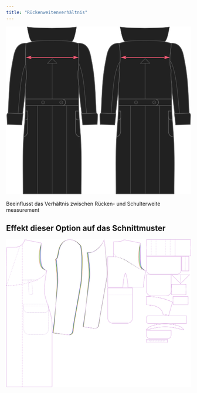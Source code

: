```yaml
---
title: "Rückenweitenverhältnis"
---
```


![Rückenweitenverhältnis](./acrossbackfactor.svg)

Beeinflusst das Verhältnis zwischen Rücken- und Schulterweite measurement

## Effekt dieser Option auf das Schnittmuster

![Dieses Bild zeigt den Effekt dieser Option, indem es mehrere Varianten überlagert, die einen anderen Wert für diese Option haben](carlton_acrossbackfactor_sample.svg "Effekt dieser Option auf das Schnittmuster")
